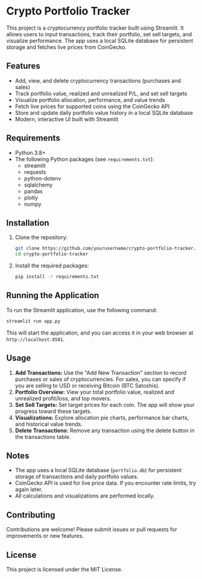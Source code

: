 # Crypto Portfolio Tracker

This project is a cryptocurrency portfolio tracker built using Streamlit. It allows users to input transactions, track their portfolio, set sell targets, and visualize performance. The app uses a local SQLite database for persistent storage and fetches live prices from CoinGecko.

## Features

- Add, view, and delete cryptocurrency transactions (purchases and sales)
- Track portfolio value, realized and unrealized P/L, and set sell targets
- Visualize portfolio allocation, performance, and value trends
- Fetch live prices for supported coins using the CoinGecko API
- Store and update daily portfolio value history in a local SQLite database
- Modern, interactive UI built with Streamlit

## Requirements

- Python 3.8+
- The following Python packages (see `requirements.txt`):
  - streamlit
  - requests
  - python-dotenv
  - sqlalchemy
  - pandas
  - plotly
  - numpy

## Installation

1. Clone the repository:
   ```sh
   git clone https://github.com/yourusername/crypto-portfolio-tracker.git
   cd crypto-portfolio-tracker
   ```

2. Install the required packages:
   ```sh
   pip install -r requirements.txt
   ```

## Running the Application

To run the Streamlit application, use the following command:

```sh
streamlit run app.py
```

This will start the application, and you can access it in your web browser at `http://localhost:8501`.

## Usage

1. **Add Transactions:** Use the "Add New Transaction" section to record purchases or sales of cryptocurrencies. For sales, you can specify if you are selling to USD or receiving Bitcoin (BTC Satoshis).
2. **Portfolio Overview:** View your total portfolio value, realized and unrealized profit/loss, and top movers.
3. **Set Sell Targets:** Set target prices for each coin. The app will show your progress toward these targets.
4. **Visualizations:** Explore allocation pie charts, performance bar charts, and historical value trends.
5. **Delete Transactions:** Remove any transaction using the delete button in the transactions table.

## Notes

- The app uses a local SQLite database (`portfolio.db`) for persistent storage of transactions and daily portfolio values.
- CoinGecko API is used for live price data. If you encounter rate limits, try again later.
- All calculations and visualizations are performed locally.

## Contributing

Contributions are welcome! Please submit issues or pull requests for improvements or new features.

## License

This project is licensed under the MIT License.